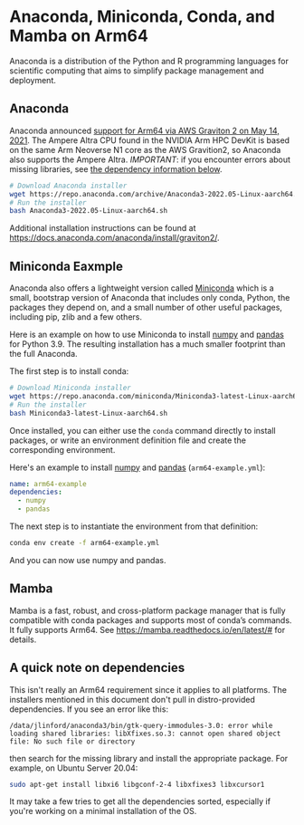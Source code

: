 # Anaconda, Miniconda, Conda, and Mamba on Arm64
Anaconda is a distribution of the Python and R programming languages for scientific computing that aims to simplify package management and deployment.


## Anaconda
Anaconda announced [support for Arm64 via AWS Graviton 2 on May 14, 2021](https://www.anaconda.com/blog/anaconda-aws-graviton2). The Ampere Altra CPU found in the NVIDIA Arm HPC DevKit is based on the same Arm Neoverse N1 core as the AWS Gravition2, so Anaconda also supports the Ampere Altra.  *IMPORTANT*: if you encounter errors about missing libraries, see [the dependency information below](#a-quick-note-on-dependencies).

```bash
# Download Anaconda installer
wget https://repo.anaconda.com/archive/Anaconda3-2022.05-Linux-aarch64.sh
# Run the installer
bash Anaconda3-2022.05-Linux-aarch64.sh
```

Additional installation instructions can be found at https://docs.anaconda.com/anaconda/install/graviton2/.


## Miniconda Eaxmple
Anaconda also offers a lightweight version called [Miniconda](https://docs.conda.io/en/latest/miniconda.html) which is a small, bootstrap version of Anaconda that includes only conda, Python, the packages they depend on, and a small number of other useful packages, including pip, zlib and a few others. 

Here is an example on how to use Miniconda to install [numpy](https://numpy.org/) and [pandas](https://pandas.pydata.org/) for Python 3.9.  The resulting installation has a much smaller footprint than the full Anaconda.

The first step is to install conda:
```bash
# Download Miniconda installer
wget https://repo.anaconda.com/miniconda/Miniconda3-latest-Linux-aarch64.sh
# Run the installer
bash Miniconda3-latest-Linux-aarch64.sh
```

Once installed, you can either use the `conda` command directly to install packages, or write an environment definition file and create the corresponding environment.

Here's an example to install [numpy](https://numpy.org/) and [pandas](https://pandas.pydata.org/) (`arm64-example.yml`):
```yaml
name: arm64-example
dependencies:
  - numpy
  - pandas
```

The next step is to instantiate the environment from that definition:
```bash
conda env create -f arm64-example.yml
```
And you can now use numpy and pandas.


## Mamba

Mamba is a fast, robust, and cross-platform package manager that is fully compatible with conda packages and supports most of conda’s commands.  It fully supports Arm64.  See https://mamba.readthedocs.io/en/latest/# for details.


## A quick note on dependencies

This isn't really an Arm64 requirement since it applies to all platforms.  The installers mentioned in this document don't pull in distro-provided dependencies.  If you see an error like this:
```
/data/jlinford/anaconda3/bin/gtk-query-immodules-3.0: error while loading shared libraries: libXfixes.so.3: cannot open shared object file: No such file or directory
```
then search for the missing library and install the appropriate package. For example, on Ubuntu Server 20.04:
```bash
sudo apt-get install libxi6 libgconf-2-4 libxfixes3 libxcursor1
```
It may take a few tries to get all the dependencies sorted, especially if you're working on a minimal installation of the OS.